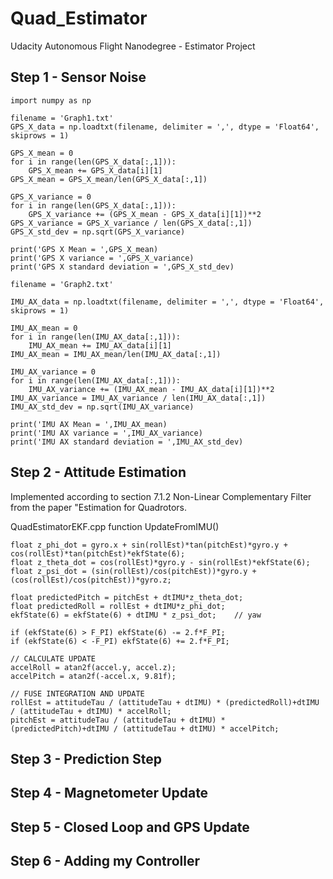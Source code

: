 # Quad_Estimator
Udacity Autonomous Flight Nanodegree - Estimator Project


## Step 1 - Sensor Noise

```
import numpy as np

filename = 'Graph1.txt'
GPS_X_data = np.loadtxt(filename, delimiter = ',', dtype = 'Float64', skiprows = 1)

GPS_X_mean = 0
for i in range(len(GPS_X_data[:,1])):
    GPS_X_mean += GPS_X_data[i][1]
GPS_X_mean = GPS_X_mean/len(GPS_X_data[:,1])

GPS_X_variance = 0
for i in range(len(GPS_X_data[:,1])):
    GPS_X_variance += (GPS_X_mean - GPS_X_data[i][1])**2
GPS_X_variance = GPS_X_variance / len(GPS_X_data[:,1])
GPS_X_std_dev = np.sqrt(GPS_X_variance)

print('GPS X Mean = ',GPS_X_mean)
print('GPS X variance = ',GPS_X_variance)
print('GPS X standard deviation = ',GPS_X_std_dev)
```


```
filename = 'Graph2.txt'

IMU_AX_data = np.loadtxt(filename, delimiter = ',', dtype = 'Float64', skiprows = 1)

IMU_AX_mean = 0
for i in range(len(IMU_AX_data[:,1])):
    IMU_AX_mean += IMU_AX_data[i][1]
IMU_AX_mean = IMU_AX_mean/len(IMU_AX_data[:,1])

IMU_AX_variance = 0
for i in range(len(IMU_AX_data[:,1])):
    IMU_AX_variance += (IMU_AX_mean - IMU_AX_data[i][1])**2
IMU_AX_variance = IMU_AX_variance / len(IMU_AX_data[:,1])
IMU_AX_std_dev = np.sqrt(IMU_AX_variance)

print('IMU AX Mean = ',IMU_AX_mean)
print('IMU AX variance = ',IMU_AX_variance)
print('IMU AX standard deviation = ',IMU_AX_std_dev)
```



## Step 2 - Attitude Estimation

Implemented according to section 7.1.2 Non-Linear Complementary Filter from the paper "Estimation for Quadrotors.

QuadEstimatorEKF.cpp 
function UpdateFromIMU()
 
```
float z_phi_dot = gyro.x + sin(rollEst)*tan(pitchEst)*gyro.y + cos(rollEst)*tan(pitchEst)*ekfState(6);
float z_theta_dot = cos(rollEst)*gyro.y - sin(rollEst)*ekfState(6);    
float z_psi_dot = (sin(rollEst)/cos(pitchEst))*gyro.y + (cos(rollEst)/cos(pitchEst))*gyro.z;
```


```
float predictedPitch = pitchEst + dtIMU*z_theta_dot;
float predictedRoll = rollEst + dtIMU*z_phi_dot;
ekfState(6) = ekfState(6) + dtIMU * z_psi_dot;    // yaw
```

```
if (ekfState(6) > F_PI) ekfState(6) -= 2.f*F_PI;
if (ekfState(6) < -F_PI) ekfState(6) += 2.f*F_PI;
```


```
// CALCULATE UPDATE
accelRoll = atan2f(accel.y, accel.z);
accelPitch = atan2f(-accel.x, 9.81f);
```

```
// FUSE INTEGRATION AND UPDATE
rollEst = attitudeTau / (attitudeTau + dtIMU) * (predictedRoll)+dtIMU / (attitudeTau + dtIMU) * accelRoll;
pitchEst = attitudeTau / (attitudeTau + dtIMU) * (predictedPitch)+dtIMU / (attitudeTau + dtIMU) * accelPitch;
```


## Step 3 - Prediction Step

## Step 4 - Magnetometer Update

## Step 5 - Closed Loop and GPS Update

## Step 6 - Adding my Controller
